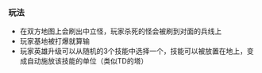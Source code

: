 ### 玩法
* 在双方地图上会刷出中立怪，玩家杀死的怪会被刷到对面的兵线上
* 玩家基地被打爆就算输
* 玩家英雄升级可以从随机的3个技能中选择一个，技能可以被放置在地上，变成自动施放该技能的单位（类似TD的塔）